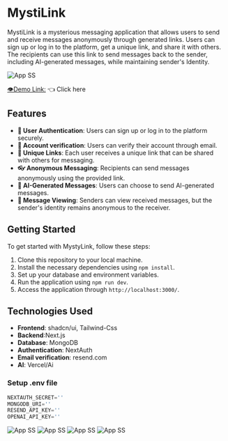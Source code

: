# MystiLink

MystiLink is a mysterious messaging application that allows users to send and receive messages anonymously through generated links. Users can sign up or log in to the platform, get a unique link, and share it with others. The recipients can use this link to send messages back to the sender, including AI-generated messages, while maintaining sender's Identity. 

![App SS](/public/home.png)

[👁Demo Link:](https://youtu.be/lnlW6sqMfik) 👈 Click here
## Features

- **🎃 User Authentication**: Users can sign up or log in to the platform securely.
- **🔐 Account verification**: Users can verify their account through email.
- **🔗 Unique Links**: Each user receives a unique link that can be shared with others for messaging.
- **👓 Anonymous Messaging**: Recipients can send messages anonymously using the provided link.
- **🤖 AI-Generated Messages**: Users can choose to send AI-generated messages.
- **👀 Message Viewing**: Senders can view received messages, but the sender's identity remains anonymous to the receiver.
  
## Getting Started

To get started with MystyLink, follow these steps:

1. Clone this repository to your local machine.
2. Install the necessary dependencies using `npm install`.
3. Set up your database and environment variables.
4. Run the application using `npm run dev`.
5. Access the application through `http://localhost:3000/`.

## Technologies Used

- **Frontend**: shadcn/ui, Tailwind-Css
- **Backend**:Next.js
- **Database**: MongoDB
- **Authentication**: NextAuth
- **Email verification**: resend.com
- **AI**: Vercel/Ai

### Setup .env file

```js
NEXTAUTH_SECRET=''
MONGODB_URI=''
RESEND_API_KEY=''
OPENAI_API_KEY=''
```


![App SS](/public/signup.png)
![App SS](/public/verify.png)
![App SS](/public/dashboard.png)
![App SS](/public/publiclink.png)
